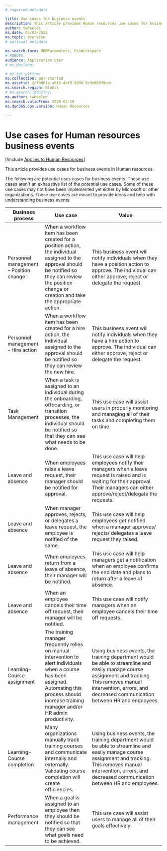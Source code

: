 ```yaml
---
# required metadata

title: Use cases for business events
description: This article provides Human resources use cases for business events.
author: twheeloc
ms.date: 03/03/2023
ms.topic: overview
# optional metadata

ms.search.form: HRMParameters, EssWorkspace
# ROBOTS: 
audience: Application User
# ms.devlang: 

# ms.tgt_pltfrm: 
ms.collection: get-started
ms.assetid: 2cfb061a-a616-4bf9-9d98-9cde00039eec
ms.search.region: Global
# ms.search.industry: 
ms.author: twheeloc
ms.search.validFrom: 2020-03-19
ms.dyn365.ops.version: Human Resources

---
```


# Use cases for Human resources business events

[!include [Applies to Human Resources](../includes/applies-to-hr.md)]

This article provides use cases for business events in Human resources.

The following are potential uses cases for business events. These use cases aren't an exhaustive list of the potential use cases. Some of these use cases may not have been implemented yet either by Microsoft or other organizations. These use cases are meant to provide ideas and help with understanding business events. 

|Business process| Use case| Value| 
|---------------|----------|-------|
|Personnel management – Position change |When a workflow item has been created for a position action, the individual assigned to the approval should be notified so they can review the position change or creation and take the appropriate action.|This business event will notify individuals when they have a position action to approve. The individual can either approve, reject or delegate the request.| 
|Personnel management – Hire action |When a workflow item has been created for a hire action, the individual assigned to the approval should be notified so they can review the new hire. |This business event will notify individuals when they have a hire action to approve. The individual can either approve, reject or delegate the request. |
|Task Management |When a task is assigned to an individual during the onboarding, offboarding, or transition processes, the individual should be notified so that they can see what needs to be done. |This use case will assist users in properly monitoring and managing all of their tasks and completing them on time. |
|Leave and absence |When employees raise a leave request, their manager should be notified for approval. |This use case will help employees notify their managers when a leave request is raised and is waiting for their approval. Their managers can either approve/reject/delegate the requests. |
|Leave and absence |When manager approves, rejects, or delegates a leave request, the employee is notified of the same. |This use case will help employees get notified when a manager approves/ rejects/ delegates a leave request they raised.| 
|Leave and absence |When employees return from a leave of absence, their manager will be notified.|This use case will help managers get a notification when an employee confirms the end date and plans to return after a leave of absence. | 
|Leave and absence |When an employee cancels their time off request, their manager will be notified. |This use case will notify managers when an employee cancels their time off requests. |
|Learning- Course assignment |The training manager frequently relies on manual intervention to alert individuals when a course has been assigned. Automating this process should increase training manager and/or HR admin productivity. | Using business events, the training department would be able to streamline and easily manage course assignment and tracking. This removes manual intervention, errors, and decreased communication between HR and employees. |
|Learning- Course completion |Many organizations manually track training courses and communicate internally and externally. Validating course completion will create efficiencies.  |Using business events, the training department would be able to streamline and easily manage course assignment and tracking. This removes manual intervention, errors, and decreased communication between HR and employees. |
|Performance management |When a goal is assigned to an employee then they should be notified so that they can see what goals need to be achieved. |This use case will assist users to manage all of their goals effectively. |

 


